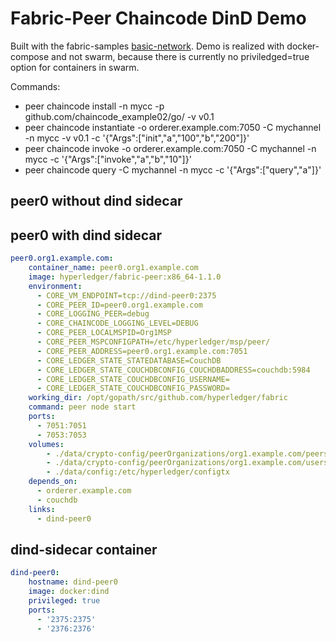 # Fabric-Peer Chaincode DinD Demo

Built with the fabric-samples [basic-network](https://github.com/hyperledger/fabric-samples/tree/release-1.1/basic-network).
Demo is realized with docker-compose and not swarm, because there is currently no priviledged=true option for containers in swarm.

Commands:
- peer chaincode install -n mycc -p github.com/chaincode_example02/go/ -v v0.1
- peer chaincode instantiate -o orderer.example.com:7050 -C mychannel -n mycc -v v0.1 -c '{"Args":["init","a","100","b","200"]}'
- peer chaincode invoke -o orderer.example.com:7050 -C mychannel -n mycc -c '{"Args":["invoke","a","b","10"]}'
- peer chaincode query -C mychannel -n mycc -c '{"Args":["query","a"]}'

## peer0 without dind sidecar


## peer0 with dind sidecar
```yaml
peer0.org1.example.com:
    container_name: peer0.org1.example.com
    image: hyperledger/fabric-peer:x86_64-1.1.0
    environment:
      - CORE_VM_ENDPOINT=tcp://dind-peer0:2375
      - CORE_PEER_ID=peer0.org1.example.com
      - CORE_LOGGING_PEER=debug
      - CORE_CHAINCODE_LOGGING_LEVEL=DEBUG
      - CORE_PEER_LOCALMSPID=Org1MSP
      - CORE_PEER_MSPCONFIGPATH=/etc/hyperledger/msp/peer/
      - CORE_PEER_ADDRESS=peer0.org1.example.com:7051
      - CORE_LEDGER_STATE_STATEDATABASE=CouchDB
      - CORE_LEDGER_STATE_COUCHDBCONFIG_COUCHDBADDRESS=couchdb:5984
      - CORE_LEDGER_STATE_COUCHDBCONFIG_USERNAME=
      - CORE_LEDGER_STATE_COUCHDBCONFIG_PASSWORD=
    working_dir: /opt/gopath/src/github.com/hyperledger/fabric
    command: peer node start
    ports:
      - 7051:7051
      - 7053:7053
    volumes:
        - ./data/crypto-config/peerOrganizations/org1.example.com/peers/peer0.org1.example.com/msp:/etc/hyperledger/msp/peer
        - ./data/crypto-config/peerOrganizations/org1.example.com/users:/etc/hyperledger/msp/users
        - ./data/config:/etc/hyperledger/configtx
    depends_on:
      - orderer.example.com
      - couchdb
    links:
      - dind-peer0
```

## dind-sidecar container
```yaml
dind-peer0:
    hostname: dind-peer0
    image: docker:dind
    privileged: true
    ports:
      - '2375:2375'
      - '2376:2376'
```

